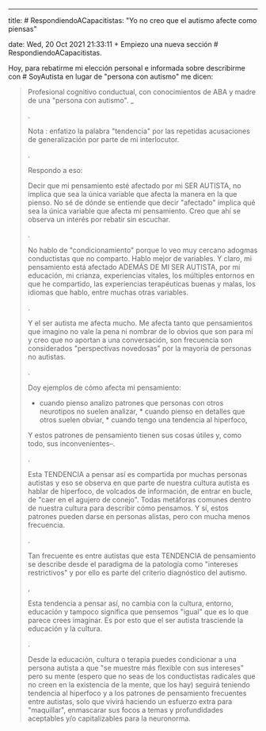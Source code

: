 ---

title: # RespondiendoACapacitistas: "Yo no creo que el autismo afecte como piensas"

date: Wed, 20 Oct 2021 21:33:11 +
Empiezo una nueva sección # RespondiendoACapacitistas.

Hoy, para rebatirme mi elección personal e informada sobre describirme con # SoyAutista en lugar de "persona con autismo" me dicen:

<blockquote class="wp-block-quote "Tú dices que el ser autista afecta a cómo piensas, yo no estoy de acuerdo. Nuestra manera de pensar seas o no seas neurodivergente no viene condicionada solo por un factor, si no por múltiples factores, como la educación, el entorno, las experiencias vitales etc. Además generalizas mucho. "<cite>Profesional cognitivo conductual, con conocimientos de ABA y madre de una "persona con autismo". </cite>_

.

Nota : enfatizo la palabra "tendencia" por las repetidas acusaciones de generalización por parte de mi interlocutor.

.

Respondo a eso:

Decir que mi pensamiento esté afectado por mi SER AUTISTA, no implica que sea la única variable que afecta la manera en la que pienso. No sé de dónde se entiende que decir "afectado" implica qué sea la única variable que afecta mi pensamiento. Creo que ahí se observa un interés por rebatir sin escuchar. 

.

No hablo de "condicionamiento" porque lo veo muy cercano adogmas conductistas que no comparto. Hablo mejor de variables. Y claro, mi pensamiento está afectado ADEMÁS DE MI SER AUTISTA, por mi educación, mi crianza, experiencias vitales, los múltiples entornos en que he compartido, las experiencias terapéuticas buenas y malas, los idiomas que hablo, entre muchas otras variables. 

.

Y el ser autista me afecta mucho. Me afecta tanto que pensamientos que imagino no vale la pena ni nombrar de lo obvios que son para mí y creo que no aportan a una conversación, son frecuencia son considerados "perspectivas novedosas" por la mayoría de personas no autistas. 

.

Doy ejemplos de cómo afecta mi pensamiento: 

  * cuando pienso analizo patrones que personas con otros neurotipos no suelen analizar,   * cuando pienso en detalles que otros suelen obviar,   * cuando tengo una tendencia al hiperfoco,  

Y estos patrones de pensamiento tienen sus cosas útiles y, como todo, sus inconvenientes–.

.

Esta TENDENCIA a pensar así es compartida por muchas personas autistas y eso se observa en que parte de nuestra cultura autista es hablar de hiperfoco, de volcados de información, de entrar en bucle, de "caer en el agujero de conejo". Todas metáforas comunes dentro de nuestra cultura para describir cómo pensamos. Y sí, estos patrones pueden darse en personas alistas, pero con mucha menos frecuencia. 

.

Tan frecuente es entre autistas que esta TENDENCIA de pensamiento se describe desde el paradigma de la patología como "intereses restrictivos" y por ello es parte del criterio diagnóstico del autismo. 

,

Esta tendencia a pensar así, no cambia con la cultura, entorno, educación y tampoco significa que pensemos "igual" que es lo que parece crees imaginar. Es por esto que el ser autista trasciende la educación y la cultura. 

 . 

Desde la educación, cultura o terapia puedes condicionar a una persona autista a que "se muestre más flexible con sus intereses" pero su mente (espero que no seas de los conductistas radicales que no creen en la existencia de la mente, que los hay) seguirá teniendo tendencia al hiperfoco y a los patrones de pensamiento frecuentes entre autistas, solo que vivirá haciendo un esfuerzo extra para "maquillar", enmascarar sus focos a temas y profundidades aceptables y/o capitalizables para la neuronorma.

